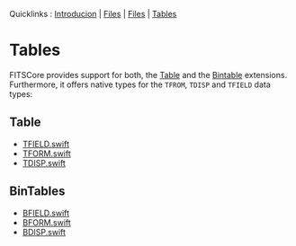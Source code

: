 
Quicklinks : [Introducion](DOCU_INTRO.md) | [Files](DOCU_FILES.md) | [Files](DOCU_HDUS.md) | [Tables](DOCU_TABLES.md)

# Tables

FITSCore provides support for both, the [Table](Sources/FITS/HDU/TableHDU.swift) and the [Bintable](Sources/FITS/HDU/BinableHDU.swift) extensions. Furthermore, it offers native types for the `TFROM`, `TDISP` and `TFIELD` data types:

## Table

* [TFIELD.swift](../Sources/FITS/TABLE/TFIELD.swift)
* [TFORM.swift](../Sources/FITS/TABLE/TFORM.swift)
* [TDISP.swift](../Sources/FITS/TABLE/TDISP.swift)

## BinTables

* [BFIELD.swift](../Sources/FITS/BINTABLE/BFIELD.swift)
* [BFORM.swift](../Sources/FITS/BINTABLE/BFORM.swift)
* [BDISP.swift](../Sources/FITS/BINTABLE/BDISP.swift)
